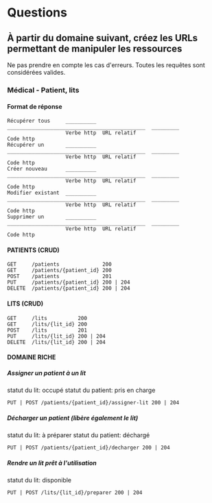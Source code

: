 # Questions

## À partir du domaine suivant, créez les URLs permettant de manipuler les ressources
Ne pas prendre en compte les cas d'erreurs. Toutes les requêtes sont considérées valides.

### Médical - Patient, lits
#### Format de réponse
```
Récupérer tous     __________  _____________________________________________  _________
                   Verbe http  URL relatif                                    Code http
Récupérer un       __________  _____________________________________________  _________
                   Verbe http  URL relatif                                    Code http
Créer nouveau      __________  _____________________________________________  _________
                   Verbe http  URL relatif                                    Code http
Modifier existant  __________  _____________________________________________  _________
                   Verbe http  URL relatif                                    Code http
Supprimer un       __________  _____________________________________________  _________
                   Verbe http  URL relatif                                    Code http
```
#### PATIENTS (CRUD)
```
GET     /patients              200
GET     /patients/{patient_id} 200
POST    /patients              201
PUT     /patients/{patient_id} 200 | 204
DELETE  /patients/{patient_id} 200 | 204
```
#### LITS (CRUD)
```
GET     /lits          200
GET     /lits/{lit_id} 200
POST    /lits          201
PUT     /lits/{lit_id} 200 | 204
DELETE  /lits/{lit_id} 200 | 204
```
#### DOMAINE RICHE
##### Assigner un patient à un lit
statut du lit: occupé
statut du patient: pris en charge
```
PUT | POST /patients/{patient_id}/assigner-lit 200 | 204
```
##### Décharger un patient (libère également le lit)
statut du lit: à préparer
statut du patient: déchargé
```
PUT | POST /patients/{patient_id}/decharger 200 | 204 
```
##### Rendre un lit prêt à l'utilisation
statut du lit: disponible
```
PUT | POST /lits/{lit_id}/preparer 200 | 204
```


